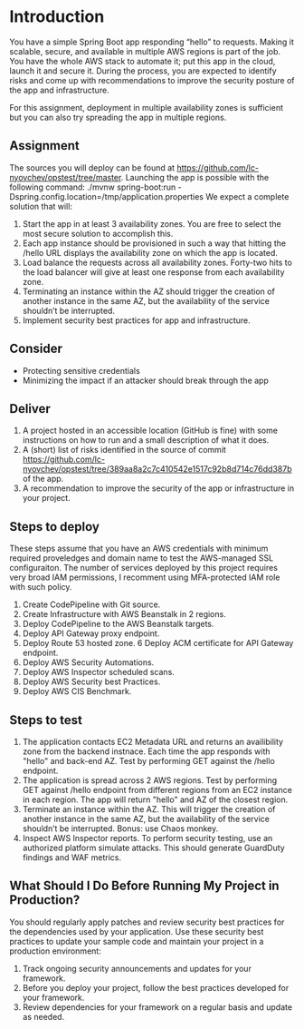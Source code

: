 Introduction
==================================================

You have a simple Spring Boot app responding “hello” to requests. Making it scalable, secure, and available in
multiple AWS regions is part of the job. You have the whole AWS stack to automate it; put this app in the
cloud, launch it and secure it. During the process, you are expected to identify risks and come up with
recommendations to improve the security posture of the app and infrastructure.

For this assignment, deployment in multiple availability zones is sufficient but you can also try spreading the
app in multiple regions.

Assignment
-----------

The sources you will deploy can be found at https://github.com/lc-nyovchev/opstest/tree/master. Launching
the app is possible with the following command:
./mvnw spring-boot:run -Dspring.config.location=/tmp/application.properties
We expect a complete solution that will:
1. Start the app in at least 3 availability zones. You are free to select the most secure solution to
accomplish this.
2. Each app instance should be provisioned in such a way that hitting the /hello URL displays the
availability zone on which the app is located.
3. Load balance the requests across all availability zones. Forty-two hits to the load balancer will give at
least one response from each availability zone.
4. Terminating an instance within the AZ should trigger the creation of another instance in the same AZ,
but the availability of the service shouldn’t be interrupted.
5. Implement security best practices for app and infrastructure.


Consider
---------------

- Protecting sensitive credentials
- Minimizing the impact if an attacker should break through the app

Deliver
------------------

1. A project hosted in an accessible location (GitHub is fine) with some instructions on how to run and a
small description of what it does.
2. A (short) list of risks identified in the source of commit
https://github.com/lc-nyovchev/opstest/tree/389aa8a2c7c410542e1517c92b8d714c76dd387b of
the app.
3. A recommendation to improve the security of the app or infrastructure in your project.

Steps to deploy
------------------

These steps assume that you have an AWS credentials with minimum required proveledges and domain name to test the AWS-managed SSL configuraiton. The number of services deployed by this project requires very broad IAM permissions, I recomment using MFA-protected IAM role with such policy. 

1. Create CodePipeline with Git source.
2. Create Infrastructure with AWS Beanstalk in 2 regions.
3. Deploy CodePipeline to the AWS Beanstalk targets.
4. Deploy API Gateway proxy endpoint.
5. Deploy Route 53 hosted zone.
6  Deploy ACM certificate for API Gateway endpoint.
7. Deploy AWS Security Automations.
8. Deploy AWS Inspector scheduled scans.
9. Deploy AWS Security best Practices.
10. Deploy AWS CIS Benchmark.

Steps to test
------------------

1. The application contacts EC2 Metadata URL and returns an availibility zone from the backend instnace. Each time the app responds with "hello" and back-end AZ. Test by performing GET against the /hello endpoint.
2. The application is spread across 2 AWS regions. Test by performing GET against /hello endpoint from different regions from an EC2 instance in each region. The app will return "hello" and AZ of the closest region.
3. Terminate an instance within the AZ. This will trigger the creation of another instance in the same AZ, but the availability of the service shouldn’t be interrupted. Bonus: use Chaos monkey.
4. Inspect AWS Inspector reports. To perform security testing, use an authorized platform simulate attacks. This should generate GuardDuty findings and WAF metrics.

What Should I Do Before Running My Project in Production?
------------------

You should regularly apply patches and review security best practices for the dependencies used by your application. Use these security best practices to update your sample code and maintain your project in a production environment:

1. Track ongoing security announcements and updates for your framework.
2. Before you deploy your project, follow the best practices developed for your framework.
3. Review dependencies for your framework on a regular basis and update as needed.
